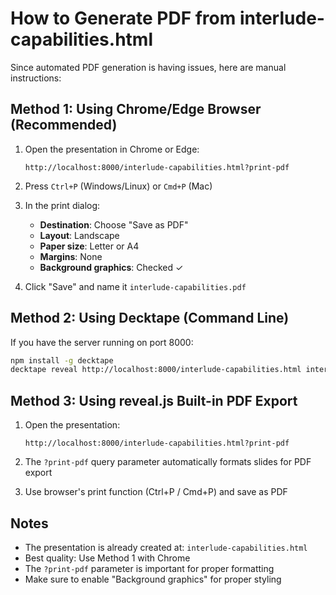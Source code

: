 # How to Generate PDF from interlude-capabilities.html

Since automated PDF generation is having issues, here are manual instructions:

## Method 1: Using Chrome/Edge Browser (Recommended)

1. Open the presentation in Chrome or Edge:
   ```
   http://localhost:8000/interlude-capabilities.html?print-pdf
   ```

2. Press `Ctrl+P` (Windows/Linux) or `Cmd+P` (Mac)

3. In the print dialog:
   - **Destination**: Choose "Save as PDF"
   - **Layout**: Landscape
   - **Paper size**: Letter or A4
   - **Margins**: None
   - **Background graphics**: Checked ✓

4. Click "Save" and name it `interlude-capabilities.pdf`

## Method 2: Using Decktape (Command Line)

If you have the server running on port 8000:

```bash
npm install -g decktape
decktape reveal http://localhost:8000/interlude-capabilities.html interlude-capabilities.pdf --size 1280x720
```

## Method 3: Using reveal.js Built-in PDF Export

1. Open the presentation:
   ```
   http://localhost:8000/interlude-capabilities.html?print-pdf
   ```

2. The `?print-pdf` query parameter automatically formats slides for PDF export

3. Use browser's print function (Ctrl+P / Cmd+P) and save as PDF

## Notes

- The presentation is already created at: `interlude-capabilities.html`
- Best quality: Use Method 1 with Chrome
- The `?print-pdf` parameter is important for proper formatting
- Make sure to enable "Background graphics" for proper styling
